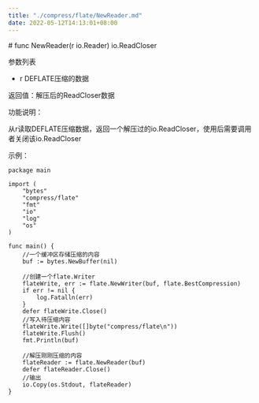 ```yaml
---
title: "./compress/flate/NewReader.md"
date: 2022-05-12T14:13:01+08:00
---
```

﻿# func NewReader(r io.Reader) io.ReadCloser

参数列表

- r DEFLATE压缩的数据

返回值：解压后的ReadCloser数据 

功能说明：

从r读取DEFLATE压缩数据，返回一个解压过的io.ReadCloser，使用后需要调用者关闭该io.ReadCloser

示例：

	package main
	
	import (
		"bytes"
		"compress/flate"
		"fmt"
		"io"
		"log"
		"os"
	)
	
	func main() {
		//一个缓冲区存储压缩的内容
		buf := bytes.NewBuffer(nil)
	
		//创建一个flate.Writer
		flateWrite, err := flate.NewWriter(buf, flate.BestCompression)
		if err != nil {
			log.Fatalln(err)
		}
		defer flateWrite.Close()
		//写入待压缩内容
		flateWrite.Write([]byte("compress/flate\n"))
		flateWrite.Flush()
		fmt.Println(buf)
	
		//解压刚刚压缩的内容
		flateReader := flate.NewReader(buf)
		defer flateReader.Close()
		//输出
		io.Copy(os.Stdout, flateReader)
	}
